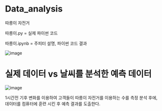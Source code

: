 # Data_analysis
따릉이 자전거 

따릉이.py = 실제 파이썬 코드

따릉이.ipynb = 주피터 설명, 파이썬 코드 결과


![image](https://user-images.githubusercontent.com/38133842/144420082-6311e5c7-48c3-48f2-881b-ec91ab5433dd.png)


# 실제 데이터 vs 날씨를 분석한 예측 데이터 

![image](https://user-images.githubusercontent.com/38133842/144420624-a52e0c30-9c88-4993-b78e-ce64c275bb93.png)

1시간전 기후 변화를 이용하여 고객들이 따릉이 자전거를 이용하는 수를 측정 분석 후에, 데이터를 컴퓨터에 훈련 시킨 후 예측 결과를 도출한다. 
